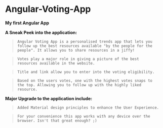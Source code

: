 # Angular-Voting-App

**My first Angular App**

**A Sneak Peek into the application:**

>```Angular Voting App is a personalised trends app that lets you follow up the best resources available "by the people for the people". It allows you to share resources in a jiffy!```

>```Votes play a major role in giving a picture of the best resources available in the website.```

>```Title and link allow you to enter into the voting eligibility.```

>```Based on the users votes, one with the highest votes snaps to the top. Allowing you to follow up with the highly liked resource.```


**Major Upgrade to the application include:**

>```Added Material design principles to enhance the User Experience.```

>```For your convenience this app works with any device over the browser. Isn't that great enough? ;)``` 
